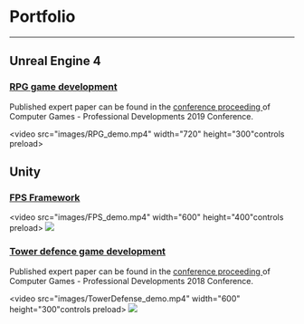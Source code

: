 # Portfolio

---

## Unreal Engine 4

### [RPG game development](https://github.com/alzuber/RPG-Unreal-Engine-4)
<p> 
  Published expert paper can be found in the 
  <a href="http://racunalne-igre.foi.hr/dokumenti/racunalne-igre-2019-zbornik-radova-compressed.pdf">conference proceeding </a>
  of Computer Games - Professional Developments 2019 Conference.
</p>


<video src="images/RPG_demo.mp4" width="720" height="300"controls preload></video>

## Unity

### [FPS Framework](https://github.com/alzuber/Android-FPS-Framework)

<video src="images/FPS_demo.mp4" width="600" height="400"controls preload></video>
<img src="images/dummy_thumbnail.jpg?raw=true"/>

### [Tower defence game development](https://github.com/alzuber/Obrana-tornjevima)
<p> 
  Published expert paper can be found in the 
  <a href="http://racunalne-igre.foi.hr/dokumenti/racunalne-igre-2018-zbornik-radova.pdf">conference proceeding </a>
  of Computer Games - Professional Developments 2018 Conference.
</p>

<video src="images/TowerDefense_demo.mp4" width="600" height="300"controls preload></video>
<img src="images/dummy_thumbnail.jpg?raw=true"/>

